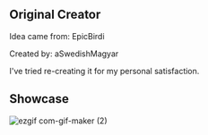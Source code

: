 ## Original Creator
 Idea came from: EpicBirdi
   
   Created by: aSwedishMagyar
   
  
  I've tried re-creating it for my personal satisfaction.

## Showcase
![ezgif com-gif-maker (2)](https://user-images.githubusercontent.com/96681438/201468515-0cf8728b-34a4-4f7f-9e9b-9074cbeeb0ad.gif)
